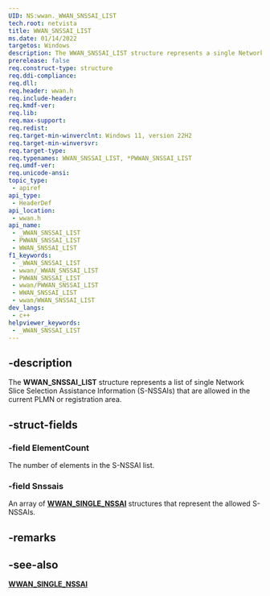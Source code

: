 ```yaml
---
UID: NS:wwan._WWAN_SNSSAI_LIST
tech.root: netvista
title: WWAN_SNSSAI_LIST
ms.date: 01/14/2022
targetos: Windows
description: The WWAN_SNSSAI_LIST structure represents a single Network Slice Selection Assistance Information (S-NSSAI) list.
prerelease: false
req.construct-type: structure
req.ddi-compliance: 
req.dll: 
req.header: wwan.h
req.include-header: 
req.kmdf-ver: 
req.lib: 
req.max-support: 
req.redist: 
req.target-min-winverclnt: Windows 11, version 22H2
req.target-min-winversvr: 
req.target-type: 
req.typenames: WWAN_SNSSAI_LIST, *PWWAN_SNSSAI_LIST
req.umdf-ver: 
req.unicode-ansi: 
topic_type:
 - apiref
api_type:
 - HeaderDef
api_location:
 - wwan.h
api_name:
 - _WWAN_SNSSAI_LIST
 - PWWAN_SNSSAI_LIST
 - WWAN_SNSSAI_LIST
f1_keywords:
 - _WWAN_SNSSAI_LIST
 - wwan/_WWAN_SNSSAI_LIST
 - PWWAN_SNSSAI_LIST
 - wwan/PWWAN_SNSSAI_LIST
 - WWAN_SNSSAI_LIST
 - wwan/WWAN_SNSSAI_LIST
dev_langs:
 - c++
helpviewer_keywords:
 - _WWAN_SNSSAI_LIST
---
```


## -description

The **WWAN_SNSSAI_LIST** structure represents a list of single Network Slice Selection Assistance Information (S-NSSAIs) that are allowed in the current PLMN or registration area.

## -struct-fields

### -field ElementCount

The number of elements in the S-NSSAI list.

### -field Snssais

An array of [**WWAN_SINGLE_NSSAI**](ns-wwan-wwan_single_nssai.md) structures that represent the allowed S-NSSAIs.

## -remarks

## -see-also

[**WWAN_SINGLE_NSSAI**](ns-wwan-wwan_single_nssai.md)